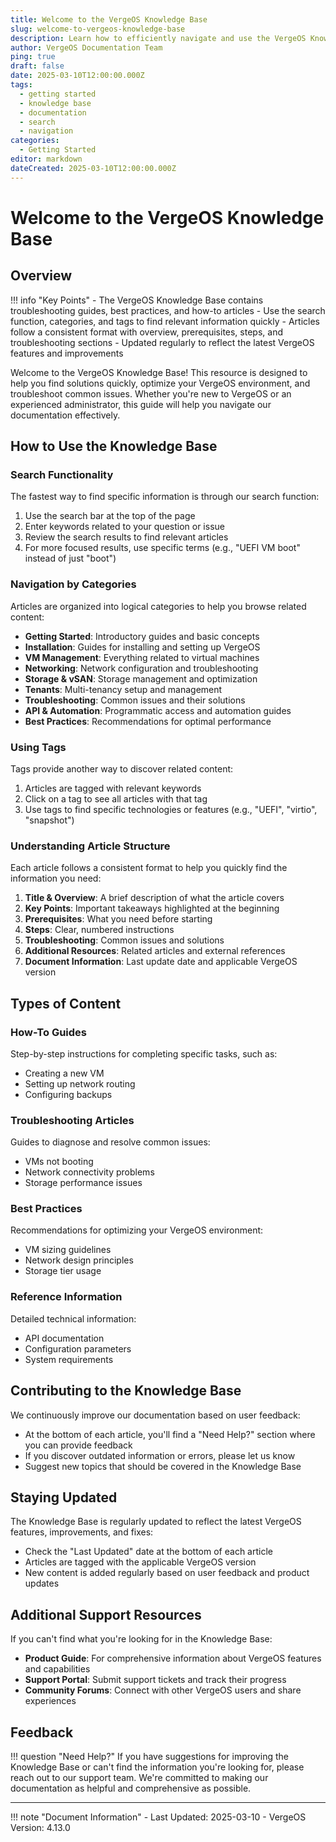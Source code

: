 ```yaml
---
title: Welcome to the VergeOS Knowledge Base
slug: welcome-to-vergeos-knowledge-base
description: Learn how to efficiently navigate and use the VergeOS Knowledge Base to find solutions, troubleshoot issues, and optimize your VergeOS environment.
author: VergeOS Documentation Team
ping: true
draft: false
date: 2025-03-10T12:00:00.000Z
tags:
  - getting started
  - knowledge base
  - documentation
  - search
  - navigation
categories:
  - Getting Started
editor: markdown
dateCreated: 2025-03-10T12:00:00.000Z
---
```


# Welcome to the VergeOS Knowledge Base

## Overview

!!! info "Key Points"
    - The VergeOS Knowledge Base contains troubleshooting guides, best practices, and how-to articles
    - Use the search function, categories, and tags to find relevant information quickly
    - Articles follow a consistent format with overview, prerequisites, steps, and troubleshooting sections
    - Updated regularly to reflect the latest VergeOS features and improvements

Welcome to the VergeOS Knowledge Base! This resource is designed to help you find solutions quickly, optimize your VergeOS environment, and troubleshoot common issues. Whether you're new to VergeOS or an experienced administrator, this guide will help you navigate our documentation effectively.

## How to Use the Knowledge Base

### Search Functionality

The fastest way to find specific information is through our search function:

1. Use the search bar at the top of the page
2. Enter keywords related to your question or issue
3. Review the search results to find relevant articles
4. For more focused results, use specific terms (e.g., "UEFI VM boot" instead of just "boot")

### Navigation by Categories

Articles are organized into logical categories to help you browse related content:

- **Getting Started**: Introductory guides and basic concepts
- **Installation**: Guides for installing and setting up VergeOS
- **VM Management**: Everything related to virtual machines
- **Networking**: Network configuration and troubleshooting
- **Storage & vSAN**: Storage management and optimization
- **Tenants**: Multi-tenancy setup and management
- **Troubleshooting**: Common issues and their solutions
- **API & Automation**: Programmatic access and automation guides
- **Best Practices**: Recommendations for optimal performance

### Using Tags

Tags provide another way to discover related content:

1. Articles are tagged with relevant keywords
2. Click on a tag to see all articles with that tag
3. Use tags to find specific technologies or features (e.g., "UEFI", "virtio", "snapshot")

### Understanding Article Structure

Each article follows a consistent format to help you quickly find the information you need:

1. **Title & Overview**: A brief description of what the article covers
2. **Key Points**: Important takeaways highlighted at the beginning
3. **Prerequisites**: What you need before starting
4. **Steps**: Clear, numbered instructions
5. **Troubleshooting**: Common issues and solutions
6. **Additional Resources**: Related articles and external references
7. **Document Information**: Last update date and applicable VergeOS version

## Types of Content

### How-To Guides

Step-by-step instructions for completing specific tasks, such as:

- Creating a new VM
- Setting up network routing
- Configuring backups

### Troubleshooting Articles

Guides to diagnose and resolve common issues:

- VMs not booting
- Network connectivity problems
- Storage performance issues

### Best Practices

Recommendations for optimizing your VergeOS environment:

- VM sizing guidelines
- Network design principles
- Storage tier usage

### Reference Information

Detailed technical information:

- API documentation
- Configuration parameters
- System requirements

## Contributing to the Knowledge Base

We continuously improve our documentation based on user feedback:

- At the bottom of each article, you'll find a "Need Help?" section where you can provide feedback
- If you discover outdated information or errors, please let us know
- Suggest new topics that should be covered in the Knowledge Base

## Staying Updated

The Knowledge Base is regularly updated to reflect the latest VergeOS features, improvements, and fixes:

- Check the "Last Updated" date at the bottom of each article
- Articles are tagged with the applicable VergeOS version
- New content is added regularly based on user feedback and product updates

## Additional Support Resources

If you can't find what you're looking for in the Knowledge Base:

- **Product Guide**: For comprehensive information about VergeOS features and capabilities
- **Support Portal**: Submit support tickets and track their progress
- **Community Forums**: Connect with other VergeOS users and share experiences

## Feedback

!!! question "Need Help?"
    If you have suggestions for improving the Knowledge Base or can't find the information you're looking for, please reach out to our support team. We're committed to making our documentation as helpful and comprehensive as possible.

---

!!! note "Document Information"
    - Last Updated: 2025-03-10
    - VergeOS Version: 4.13.0